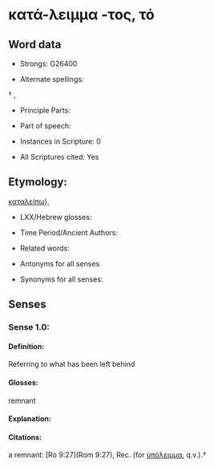 # κατά-λειμμα -τος, τό

<!-- Status: S2=Needs2ndReview -->
<!-- Lexica used for edits: BDAG, FFM,  -->

## Word data

* Strongs: G26400

* Alternate spellings:

† , 

* Principle Parts: 


* Part of speech: 


* Instances in Scripture: 0

* All Scriptures cited: Yes

## Etymology: 

[καταλείπω]()),

* LXX/Hebrew glosses: 


* Time Period/Ancient Authors: 


* Related words: 

* Antonyms for all senses

* Synonyms for all senses: 


## Senses 


### Sense  1.0: 

#### Definition:

Referring to what has been left behind

#### Glosses: 

remnant 

#### Explanation: 


#### Citations: 

a remnant: [Ro 9:27](Rom 9:27), Rec. (for [ὑπόλειμμα](), q.v.).†
